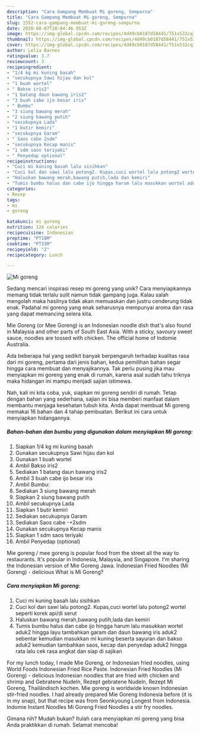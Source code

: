 ```yaml
---
description: "Cara Gampang Membuat Mi goreng, Sempurna"
title: "Cara Gampang Membuat Mi goreng, Sempurna"
slug: 1552-cara-gampang-membuat-mi-goreng-sempurna
date: 2020-08-07T20:04:46.953Z
image: https://img-global.cpcdn.com/recipes/4d49cb0187d58441/751x532cq70/mi-goreng-foto-resep-utama.jpg
thumbnail: https://img-global.cpcdn.com/recipes/4d49cb0187d58441/751x532cq70/mi-goreng-foto-resep-utama.jpg
cover: https://img-global.cpcdn.com/recipes/4d49cb0187d58441/751x532cq70/mi-goreng-foto-resep-utama.jpg
author: Lelia Barnes
ratingvalue: 3.7
reviewcount: 3
recipeingredient:
- "1/4 kg mi kuning basah"
- "secukupnya Sawi hijau dan kol"
- "1 buah wortel"
- " Bakso iris2"
- "1 batang daun bawang iris2"
- "3 buah cabe ijo besar iris"
- " Bumbu"
- "3 siung bawang merah"
- "2 siung bawang putih"
- "secukupnya Lada"
- "1 butir kemiri"
- "secukupnya Garam"
- " Saos cabe 2sdm"
- "secukupnya Kecap manis"
- "1 sdm saos teriyaki"
- " Penyedap optional"
recipeinstructions:
- "Cuci mi kuning basah lalu sisihkan"
- "Cuci kol dan sawi lalu potong2. Kupas,cuci wortel lalu potong2 wortel seperti korek api/di serut"
- "Haluskan bawang merah,bawang putih,lada dan kemiri"
- "Tumis bumbu halus dan cabe ijo hingga harum lalu masukkan wortel aduk2 hingga layu tambahkan garam dan daun bawang iris aduk2 sebentar kemudian masukkan mi kuning beserta sayuran dan bakso aduk2 kemudian tambahkan saos, kecap dan penyedap aduk2 hingga rata lalu cek rasa angkat dan siap di sajikan"
categories:
- Resep
tags:
- mi
- goreng

katakunci: mi goreng 
nutrition: 124 calories
recipecuisine: Indonesian
preptime: "PT18M"
cooktime: "PT33M"
recipeyield: "2"
recipecategory: Lunch

---
```



![Mi goreng](https://img-global.cpcdn.com/recipes/4d49cb0187d58441/751x532cq70/mi-goreng-foto-resep-utama.jpg)

Sedang mencari inspirasi resep mi goreng yang unik? Cara menyiapkannya memang tidak terlalu sulit namun tidak gampang juga. Kalau salah mengolah maka hasilnya tidak akan memuaskan dan justru cenderung tidak enak. Padahal mi goreng yang enak seharusnya mempunyai aroma dan rasa yang dapat memancing selera kita.

Mie Goreng (or Mee Goreng) is an Indonesian noodle dish that&#39;s also found in Malaysia and other parts of South East Asia. With a sticky, savoury sweet sauce, noodles are tossed with chicken. The official home of Indomie Australia.

Ada beberapa hal yang sedikit banyak berpengaruh terhadap kualitas rasa dari mi goreng, pertama dari jenis bahan, kedua pemilihan bahan segar hingga cara membuat dan menyajikannya. Tak perlu pusing jika mau menyiapkan mi goreng yang enak di rumah, karena asal sudah tahu triknya maka hidangan ini mampu menjadi sajian istimewa.


Nah, kali ini kita coba, yuk, siapkan mi goreng sendiri di rumah. Tetap dengan bahan yang sederhana, sajian ini bisa memberi manfaat dalam membantu menjaga kesehatan tubuh kita. Anda dapat membuat Mi goreng memakai 16 bahan dan 4 tahap pembuatan. Berikut ini cara untuk menyiapkan hidangannya.

<!--inarticleads1-->

##### Bahan-bahan dan bumbu yang digunakan dalam menyiapkan Mi goreng:

1. Siapkan 1/4 kg mi kuning basah
1. Gunakan secukupnya Sawi hijau dan kol
1. Gunakan 1 buah wortel
1. Ambil  Bakso iris2
1. Sediakan 1 batang daun bawang iris2
1. Ambil 3 buah cabe ijo besar iris
1. Ambil  Bumbu:
1. Sediakan 3 siung bawang merah
1. Siapkan 2 siung bawang putih
1. Ambil secukupnya Lada
1. Siapkan 1 butir kemiri
1. Sediakan secukupnya Garam
1. Sediakan  Saos cabe -+2sdm
1. Gunakan secukupnya Kecap manis
1. Siapkan 1 sdm saos teriyaki
1. Ambil  Penyedap (optional)


Mie goreng / mee goreng is popular food from the street all the way to restaurants. It&#39;s popular in Indonesia, Malaysia, and Singapore. I&#39;m sharing the Indonesian version of Mie Goreng Jawa. Indonesian Fried Noodles (Mi Goreng) - delicious What is Mi Goreng? 

<!--inarticleads2-->

##### Cara menyiapkan Mi goreng:

1. Cuci mi kuning basah lalu sisihkan
1. Cuci kol dan sawi lalu potong2. Kupas,cuci wortel lalu potong2 wortel seperti korek api/di serut
1. Haluskan bawang merah,bawang putih,lada dan kemiri
1. Tumis bumbu halus dan cabe ijo hingga harum lalu masukkan wortel aduk2 hingga layu tambahkan garam dan daun bawang iris aduk2 sebentar kemudian masukkan mi kuning beserta sayuran dan bakso aduk2 kemudian tambahkan saos, kecap dan penyedap aduk2 hingga rata lalu cek rasa angkat dan siap di sajikan


For my lunch today, I made Mie Goreng, or Indonesian fried noodles, using World Foods Indonesian Fried Rice Paste. Indonesian Fried Noodles (Mi Goreng) - delicious Indonesian noodles that are fried with chicken and shrimp and Gebratene Nudeln, Rezept gebratene Nudeln, Rezept Mi Goreng, Thailändisch kochen. Mie goreng is worldwide known Indonesian stir-fried noodles. I had already prepared Mie Goreng Indonesia before (it is in my snap), but that recipe was from Seonkyoung Longest from Indonesia. Indomie Instant Noodles Mi Goreng Fried Noodles a stir fry noodles. 

Gimana nih? Mudah bukan? Itulah cara menyiapkan mi goreng yang bisa Anda praktikkan di rumah. Selamat mencoba!
